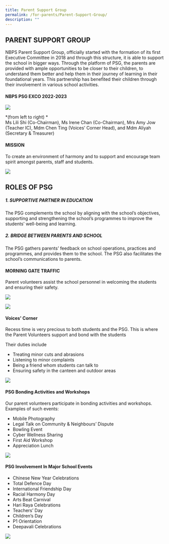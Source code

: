 ```yaml
---
title: Parent Support Group
permalink: /for-parents/Parent-Support-Group/
description: ""
---
```

## PARENT SUPPORT GROUP 

NBPS Parent Support Group, officially started with the formation of its first Executive Committee in 2018 and through this structure, it is able to support the school in bigger ways. Through the platform of PSG, the parents are provided with ample opportunities to be closer to their children, to understand them better and help them in their journey of learning in their foundational years. This partnership has benefited their children through their involvement in various school activities.

#### NBPS PSG EXCO 2022-2023

![](/images/PSG%202023_1.jpg)

*(from left to right) *
<br>Ms Lili Shi (Co-Chairman), Ms Irene Chan (Co-Chairman), Mrs Amy Jow (Teacher IC), Mdm Chen Ting (Voices’ Corner Head), and Mdm Aliyah (Secretary & Treasurer)

#### MISSION 

To create an environment of harmony and to support and encourage team spirit amongst parents, staff and students.

![](/images/PSG%202023_2.jpg)

**ROLES OF PSG**
----------------

##### 1. SUPPORTIVE PARTNER IN EDUCATION

The PSG complements the school by aligning with the school’s objectives, supporting and strengthening the school’s programmes to improve the students’ well-being and learning.



##### 2. BRIDGE BETWEEN PARENTS AND SCHOOL

The PSG gathers parents’ feedback on school operations, practices and programmes, and provides them to the school. The PSG also facilitates the school’s communications to parents.

#### MORNING GATE TRAFFIC

Parent volunteers assist the school personnel in welcoming the students and ensuring their safety.

![](/images/PSG3.jpeg)

![](/images/PSG4.jpeg)

#### Voices' Corner

Recess time is very precious to both students and the PSG. This is where the Parent Volunteers support and bond with the students

Their duties include
* Treating minor cuts and abrasions
* Listening to minor complaints
* Being a friend whom students can talk to
* Ensuring safety in the canteen and outdoor areas

![](/images/PSG%202023_3.png)

#### PSG Bonding Activities and Workshops

Our parent volunteers participate in bonding activities and workshops. Examples of such events:

* Mobile Photography
* Legal Talk on Community & Neighbours’ Dispute
* Bowling Event
* Cyber Wellness Sharing
* First Aid Workshop
* Appreciation Lunch

![](/images/PSG%202023_5.png)

#### PSG Involvement In Major School Events

* Chinese New Year Celebrations
* Total Defence Day
* International Friendship Day
* Racial Harmony Day
* Arts Beat Carnival
* Hari Raya Celebrations
* Teachers’ Day
* Children’s Day
* P1 Orientation
* Deepavali Celebrations

![](/images/PSG%202023_6.png)
